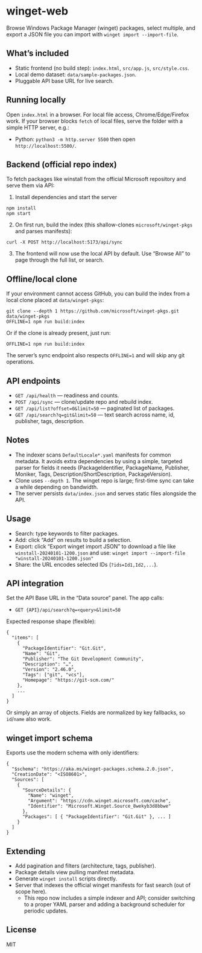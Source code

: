 winget-web
============

Browse Windows Package Manager (winget) packages, select multiple, and export a JSON file you can import with `winget import --import-file`.

What’s included
---------------

- Static frontend (no build step): `index.html`, `src/app.js`, `src/style.css`.
- Local demo dataset: `data/sample-packages.json`.
- Pluggable API base URL for live search.

Running locally
---------------

Open `index.html` in a browser. For local file access, Chrome/Edge/Firefox work. If your browser blocks `fetch` of local files, serve the folder with a simple HTTP server, e.g.:

- Python: `python3 -m http.server 5500` then open `http://localhost:5500/`.

Backend (official repo index)
----------------------------

To fetch packages like winstall from the official Microsoft repository and serve them via API:

1) Install dependencies and start the server

```
npm install
npm start
```

2) On first run, build the index (this shallow-clones `microsoft/winget-pkgs` and parses manifests):

```
curl -X POST http://localhost:5173/api/sync
```

3) The frontend will now use the local API by default. Use “Browse All” to page through the full list, or search.

Offline/local clone
-------------------

If your environment cannot access GitHub, you can build the index from a local clone placed at `data/winget-pkgs`:

```
git clone --depth 1 https://github.com/microsoft/winget-pkgs.git data/winget-pkgs
OFFLINE=1 npm run build:index
```

Or if the clone is already present, just run:

```
OFFLINE=1 npm run build:index
```

The server’s sync endpoint also respects `OFFLINE=1` and will skip any git operations.

API endpoints
-------------

- `GET /api/health` — readiness and counts.
- `POST /api/sync` — clone/update repo and rebuild index.
- `GET /api/list?offset=0&limit=50` — paginated list of packages.
- `GET /api/search?q=git&limit=50` — text search across name, id, publisher, tags, description.

Notes
-----

- The indexer scans `DefaultLocale*.yaml` manifests for common metadata. It avoids extra dependencies by using a simple, targeted parser for fields it needs (PackageIdentifier, PackageName, Publisher, Moniker, Tags, Description/ShortDescription, PackageVersion).
- Clone uses `--depth 1`. The winget repo is large; first-time sync can take a while depending on bandwidth.
- The server persists `data/index.json` and serves static files alongside the API.

Usage
-----

- Search: type keywords to filter packages.
- Add: click “Add” on results to build a selection.
- Export: click “Export winget import JSON” to download a file like `winstall-20240101-1200.json` and use:
  `winget import --import-file "winstall-20240101-1200.json"`
- Share: the URL encodes selected IDs (`?ids=Id1,Id2,...`).

API integration
---------------

Set the API Base URL in the “Data source” panel. The app calls:

- `GET {API}/api/search?q=<query>&limit=50`

Expected response shape (flexible):

```
{
  "items": [
    {
      "PackageIdentifier": "Git.Git",
      "Name": "Git",
      "Publisher": "The Git Development Community",
      "Description": "…",
      "Version": "2.46.0",
      "Tags": ["git", "vcs"],
      "Homepage": "https://git-scm.com/"
    },
    ...
  ]
}
```

Or simply an array of objects. Fields are normalized by key fallbacks, so `id`/`name` also work.

winget import schema
--------------------

Exports use the modern schema with only identifiers:

```
{
  "$schema": "https://aka.ms/winget-packages.schema.2.0.json",
  "CreationDate": "<ISO8601>",
  "Sources": [
    {
      "SourceDetails": {
        "Name": "winget",
        "Argument": "https://cdn.winget.microsoft.com/cache",
        "Identifier": "Microsoft.Winget.Source_8wekyb3d8bbwe"
      },
      "Packages": [ { "PackageIdentifier": "Git.Git" }, ... ]
    }
  ]
}
```

Extending
---------

- Add pagination and filters (architecture, tags, publisher).
- Package details view pulling manifest metadata.
- Generate `winget install` scripts directly.
- Server that indexes the official winget manifests for fast search (out of scope here).
  - This repo now includes a simple indexer and API; consider switching to a proper YAML parser and adding a background scheduler for periodic updates.

License
-------

MIT
